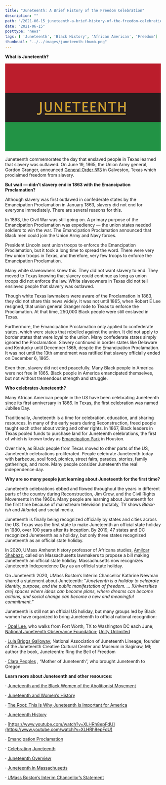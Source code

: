 ```yaml
---
title: "Juneteenth: A Brief History of the Freedom Celebration"
description: ""
path: "/2021-06-15_juneteenth-a-brief-history-of-the-freedom-celebration.md"
date: "2021-06-15"
posttype: "news"
tags: [ 'Juneteenth', 'Black History', 'African American', 'Freedom']
thumbnail: "../../images/juneteenth-thumb.png"
---
```



**What is Juneteenth?**

![Horizontal stripes of red, black, and green with Juneteenth underlined and showing on the black stripe.](../../images/juneteenth.png)


Juneteenth commemorates the day that enslaved people in Texas learned that slavery was outlawed. On June 19, 1865, the Union Army general, Gordon Granger, announced  [General Order №3](https://en.wikipedia.org/wiki/General_Order_No._3)  in Galveston, Texas which proclaimed freedom from slavery.

**But wait — didn’t slavery end in 1863 with the Emancipation Proclamation?**

Although slavery was first outlawed in confederate states by the Emancipation Proclamation in January 1863, slavery did not end for everyone immediately. There are several reasons for this.

In 1863, the Civil War  was still going on. A primary purpose of the Emancipation Proclamation was expediency — the union states needed soldiers to win the war. The Emancipation Proclamation announced that Black men could join the Union Army and Navy forces.

President Lincoln sent union troops to enforce the Emancipation Proclamation, but it took a long time to spread the word. There were very few union troops in Texas, and therefore, very few troops to enforce the Emancipation Proclamation.

Many white slaveowners knew this. They did not want slavery to end. They moved to Texas knowing that slavery could continue as long as union troops did not enforce the law. White slaveowners in Texas did not tell enslaved people that slavery was outlawed.

Though white Texas lawmakers were aware of the Proclamation in 1863, they did not share this news widely. It was not until 1865, when Robert E Lee resigned, that union general Granger rode to Texas to enforce the Proclamation. At that time, 250,000 Black people were still enslaved in Texas.

Furthermore, the Emancipation Proclamation only applied to confederate states, which were states that rebelled against the union. It did not apply to border states that were loyal to the union. Many confederate states simply ignored the Proclamation. Slavery continued in border states like Delaware and Kentucky until December 1865, despite the Emancipation Proclamation. It was not until the 13th amendment was ratified that slavery officially ended on December 6, 1865.

Even then, slavery did not end peacefully. Many Black people in America were not free in 1865. Black people in America emancipated themselves, but not without tremendous strength and struggle.

**Who celebrates Juneteenth?**

Many African American people in the US have been celebrating Juneteenth since its first anniversary in 1866. In Texas, the first celebration was named Jubilee Day.

Traditionally, Juneteenth is a time for celebration, education, and sharing resources. In many of the early years during Reconstruction, freed people taught each other about voting and other rights. In 1867, Black leaders in Texas pooled funds to purchase land for Juneteenth celebrations, the first of which is known today as  [Emancipation Park](https://en.wikipedia.org/wiki/Emancipation_Park_(Houston))  in Houston.

Over time, as Black people from Texas moved to other parts of the US, Juneteenth celebrations proliferated. People celebrate Juneteenth today with barbecue, soul food, picnics, street fairs, parades, stories, family gatherings, and more. Many people consider Juneteenth the real independence day.

**Why are so many people just learning about Juneteenth for the first time?**

Juneteenth celebrations ebbed and flowed throughout the years in different parts of the country during Reconstruction, Jim Crow, and the Civil Rights Movements in the 1960s. Many people are learning about Juneteenth for the first time because of mainstream television (notably, TV shows  _Black-ish_  and  _Atlanta_) and social media.

Juneteenth is finally being recognized officially by states and cities across the US. Texas was the first state to make Juneteenth an official state holiday in 1980, over 100 years after its inception. By 2019, 47 states and DC recognized Juneteenth as a holiday, but only three states recognized Juneteenth as an official state holiday.

In 2020, UMass Amherst history professor of Africana studies,  [Amilcar Shabazz](https://www.umass.edu/afroam/member/amilcar-shabazz), called on Massachusetts lawmakers to propose a bill making Juneteenth an official state holiday. Massachusetts now recognizes Juneteenth Independence Day as an official state holiday.

On Juneteenth 2020, UMass Boston’s Interim Chancellor Kathrine Newman shared a statement about Juneteenth: “_Juneteenth is a holiday to celebrate identity, purpose, and the public manifestation of freedom. … [Universities are] spaces where ideas can become plans, where dreams can become actions, and social change can become a new and meaningful commitment.”_

Juneteenth is still not an official US holiday, but many groups led by Black women have organized to bring Juneteenth to official national recognition:

·  [Opal Lee](https://www.opalswalk2dc.com/), who walks from Fort Worth, TX to Washington DC each June;  [National Juneteenth Observance Foundation](http://nationaljuneteenth.com/);  [Unity Unlimited](https://www.unityunlimited.org/home.html)

·  [Lula Briggs Galloway](https://www.mlive.com/news/saginaw/2008/11/preserver_of_saginaws_black_hi.html), National Association of Juneteenth Lineage, founder of the Juneteenth Creative Cultural Center and Museum in Saginaw, MI; author the book, Juneteenth: Ring the Bell of Freedom

·  [Clara Peoples](https://en.wikipedia.org/wiki/Juneteenth_in_Oregon#Clara_Peoples) , “Mother of Juneteenth”, who brought Juneteenth to Oregon

**Learn more about Juneteenth and other resources:**

· [Juneteenth and the Black Women of the Abolitionist Movement](https://womensmuseum.wordpress.com/2020/06/19/juneteenth-and-the-black-women-of-the-abolitionist-movement-a-brief-history/)

· [Juneteenth and Women’s History ](https://womenatthecenter.nyhistory.org/juneteenth-and-womens-history/)

· [The Root: This Is Why Juneteenth Is Important for America](https://www.youtube.com/watch?v=iu6ntwHws5g)

· [Juneteenth History](https://juneteenth.com/)

·  [https://www.youtube.com/watch?v=XLHRh8epFdU](https://www.youtube.com/watch?v=XLHRh8epFdU)

·  [Emancipation Proclamation](https://www.archives.gov/exhibits/featured-documents/emancipation-proclamation)

· [Celebrating Juneteenth](https://www.teenvogue.com/story/juneteenth-celebration-meaning-explainer)

· [Juneteenth Overview](https://en.wikipedia.org/wiki/Juneteenth#CITEREFKnight2011)

· [Juneteenth in Massachusetts](https://www.masslive.com/politics/2020/06/make-it-a-federal-holiday-make-it-meaningful-says-umass-professor-who-sparked-bill-to-make-juneteenth-an-official-holiday-in-massachusetts.html)

· [UMass Boston’s Interim Chancellor’s Statement](https://www.facebook.com/umassboston/videos/271535137238100/)

